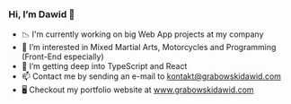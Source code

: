 ### Hi, I’m Dawid 🤠

- 📉 I'm currently working on big Web App projects at my company
- 👀 I’m interested in Mixed Martial Arts, Motorcycles and Programming (Front-End especially)
- 🌱 I’m getting deep into TypeScript and React
- 📫 Contact me by sending an e-mail to kontakt@grabowskidawid.com
- 🖥 Checkout my portfolio website at www.grabowskidawid.com
